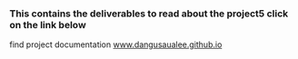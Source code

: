 ### This contains the deliverables to read about the project5 click on the link below
find project documentation www.dangusaualee.github.io
